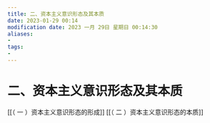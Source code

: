 ```yaml
---
title: 二、资本主义意识形态及其本质
date: 2023-01-29 00:14
modification date: 2023 一月 29日 星期日 00:14:30
aliases: 
- 
tags: 
- 
---
```


# 二、资本主义意识形态及其本质

[[（ 一 ）资本主义意识形态的形成]]
[[（ 二 ）资本主义意识形态的本质]]
